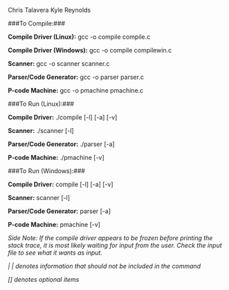 Chris Talavera
Kyle Reynolds

###To Compile:###

**Compile Driver (Linux):** gcc -o compile compile.c

**Compile Driver (Windows):** gcc -o compile compilewin.c

**Scanner:** gcc -o scanner scanner.c

**Parser/Code Generator:** gcc -o parser parser.c

**P-code Machine:** gcc -o pmachine pmachine.c

###To Run (Linux):###

**Compile Driver:** ./compile [-l] [-a] [-v]

**Scanner:** ./scanner [-l]

**Parser/Code Generator:** ./parser [-a]

**P-code Machine:** ./pmachine [-v]

###To Run (Windows):###

**Compile Driver:** compile [-l] [-a] [-v]

**Scanner:** scanner [-l]

**Parser/Code Generator:** parser [-a]

**P-code Machine:** pmachine [-v]

*Side Note: If the compile driver appears to be frozen before printing the stack trace, it is most likely waiting for input from the user. Check the input file to see what it wants as input.*

*| | denotes information that should not be included in the command*

*[] denotes optional items*
